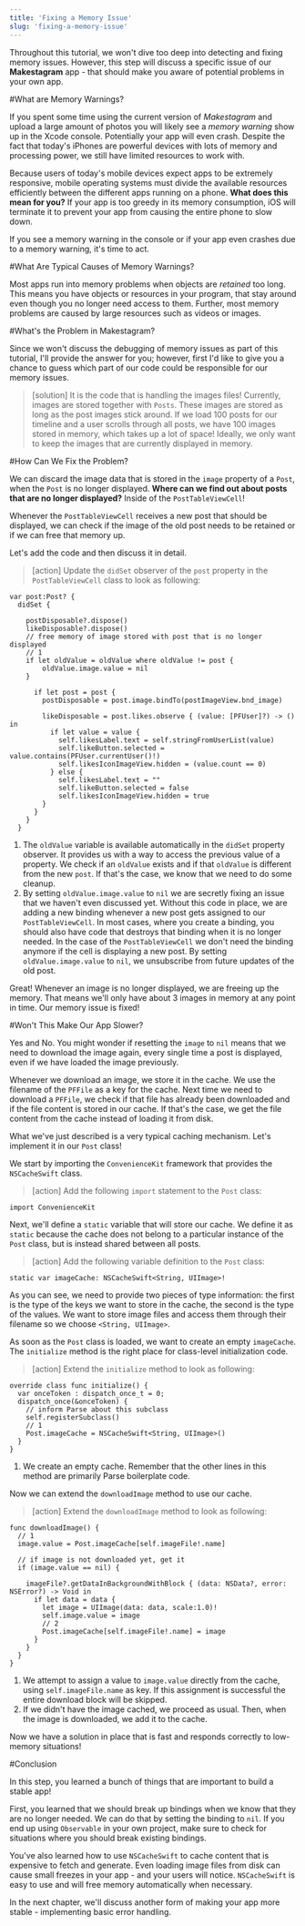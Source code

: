 ```yaml
---
title: 'Fixing a Memory Issue'
slug: 'fixing-a-memory-issue'
---
```


Throughout this tutorial, we won't dive too deep into detecting and fixing memory issues. However, this step will discuss a specific issue of our **Makestagram** app - that should make you aware of potential problems in your own app.

#What are Memory Warnings?

If you spent some time using the current version of _Makestagram_ and upload a large amount of photos you will likely see a _memory warning_ show up in the Xcode console. Potentially your app will even crash. Despite the fact that today's iPhones are powerful devices with lots of memory and processing power, we still have limited resources to work with.

Because users of today's mobile devices expect apps to be extremely responsive, mobile operating systems must divide the available resources efficiently between the different apps running on a phone. **What does this mean for you?**
If your app is too greedy in its memory consumption, iOS will terminate it to prevent your app from causing the entire phone to slow down.

If you see a memory warning in the console or if your app even crashes due to a memory warning, it's time to act.

#What Are Typical Causes of Memory Warnings?

Most apps run into memory problems when objects are _retained_ too long. This means you have objects or resources in your program, that stay around even though you no longer need access to them. Further, most memory problems are caused by large resources such as videos or images.

#What's the Problem in Makestagram?

Since we won't discuss the debugging of memory issues as part of this tutorial, I'll provide the answer for you; however, first I'd like to give you a chance to guess which part of our code could be responsible for our memory issues.

> [solution]
> It is the code that is handling the images files! Currently, images are stored together with `Posts`. These images are stored as long as the post images stick around. If we load 100 posts for our timeline and a user scrolls through all posts, we have 100 images stored in memory, which takes up a lot of space! Ideally, we only want to keep the images that are currently displayed in memory.

#How Can We Fix the Problem?

We can discard the image data that is stored in the `image` property of a `Post`, when the `Post` is no longer displayed. **Where can we find out about posts that are no longer displayed?** Inside of the `PostTableViewCell`!

Whenever the `PostTableViewCell` receives a new post that should be displayed, we can check if the image of the old post needs to be retained or if we can free that memory up.

Let's add the code and then discuss it in detail.

> [action]
> Update the `didSet` observer of the `post` property in the `PostTableViewCell` class to look as following:
>
    var post:Post? {
      didSet {
>      
        postDisposable?.dispose()
        likeDisposable?.dispose()
        // free memory of image stored with post that is no longer displayed
        // 1
        if let oldValue = oldValue where oldValue != post {
            oldValue.image.value = nil
        }
>
          if let post = post {
            postDisposable = post.image.bindTo(postImageView.bnd_image)
>
            likeDisposable = post.likes.observe { (value: [PFUser]?) -> () in
              if let value = value {
                self.likesLabel.text = self.stringFromUserList(value)
                self.likeButton.selected = value.contains(PFUser.currentUser()!)
                self.likesIconImageView.hidden = (value.count == 0)
              } else {
                self.likesLabel.text = ""
                self.likeButton.selected = false
                self.likesIconImageView.hidden = true
            }
          }
        }
      }

1. The `oldValue` variable is available automatically in the `didSet` property observer. It provides us with a way to access the previous value of a property. We check if an `oldValue` exists and if that `oldValue` is different from the new `post`. If that's the case, we know that we need to do some cleanup.
2. By setting `oldValue.image.value` to `nil` we are secretly fixing an issue that we haven't even discussed yet. Without this code in place, we are adding a new binding whenever a new post gets assigned to our `PostTableViewCell`. In most cases, where you create a binding, you should also have code that destroys that binding when it is no longer needed. In the case of the `PostTableViewCell` we don't need the binding anymore if the cell is displaying a new post. By setting `oldValue.image.value` to `nil`, we unsubscribe from future updates of the old post.

Great! Whenever an image is no longer displayed, we are freeing up the memory. That means we'll only have about 3 images in memory at any point in time. Our memory issue is fixed!

#Won't This Make Our App Slower?

Yes and No. You might wonder if resetting the `image` to `nil` means that we need to download the image again, every single time a post is displayed, even if we have loaded the image previously.



Whenever we download an image, we store it in the cache. We use the filename of the `PFFile` as a key for the cache. Next time we need to download a `PFFile`, we check if that file has already been downloaded and if the file content is stored in our cache. If that's the case, we get the file content from the cache instead of loading it from disk.

What we've just described is a very typical caching mechanism. Let's implement it in our `Post` class!

We start by importing the `ConvenienceKit` framework that provides the `NSCacheSwift` class.

> [action]
> Add the following `import` statement to the `Post` class:
>
    import ConvenienceKit

Next, we'll define a `static` variable that will store our cache. We define it as `static` because the cache does not belong to a particular instance of the `Post` class, but is instead shared between all posts.

> [action]
> Add the following variable definition to the `Post` class:
>
    static var imageCache: NSCacheSwift<String, UIImage>!

As you can see, we need to provide two pieces of type information: the first is the type of the keys we want to store in the cache, the second is the type of the values. We want to store image files and access them through their filename so we choose `<String, UIImage>`.

As soon as the `Post` class is loaded, we want to create an empty `imageCache`. The `initialize` method is the right place for class-level initialization code.

> [action]
> Extend the `initialize` method to look as following:
>
    override class func initialize() {
      var onceToken : dispatch_once_t = 0;
      dispatch_once(&onceToken) {
        // inform Parse about this subclass
        self.registerSubclass()
        // 1
        Post.imageCache = NSCacheSwift<String, UIImage>()
      }
    }

1. We create an empty cache. Remember that the other lines in this method are primarily Parse boilerplate code.

Now we can extend the `downloadImage` method to use our cache.

> [action]
> Extend the `downloadImage` method to look as following:
>
    func downloadImage() {
      // 1
      image.value = Post.imageCache[self.imageFile!.name]
>
      // if image is not downloaded yet, get it
      if (image.value == nil) {
>
        imageFile?.getDataInBackgroundWithBlock { (data: NSData?, error: NSError?) -> Void in
          if let data = data {
            let image = UIImage(data: data, scale:1.0)!
            self.image.value = image
            // 2
            Post.imageCache[self.imageFile!.name] = image
          }
        }
      }
    }

1. We attempt to assign a value to `image.value` directly from the cache, using `self.imageFile.name` as key. If this assignment is successful the entire download block will be skipped.
2. If we didn't have the image cached, we proceed as usual. Then, when the image is downloaded, we add it to the cache.

Now we have a solution in place that is fast and responds correctly to low-memory situations!

#Conclusion

In this step, you learned a bunch of things that are important to build a stable app!

First, you learned that we should break up bindings when we know that they are no longer needed. We can do that by setting the binding to `nil`. If you end up using `Observable` in your own project, make sure to check for situations where you should break existing bindings.

You've also learned how to use `NSCacheSwift` to cache content that is expensive to fetch and generate. Even loading image files from disk can cause small freezes in your app - and your users will notice. `NSCacheSwift` is easy to use and will free memory automatically when necessary.

In the next chapter, we'll discuss another form of making your app more stable - implementing basic error handling.

